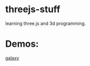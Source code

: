 # threejs-stuff
learning three.js and 3d programming.

# Demos:
[galaxy](https://giorgi-ghviniashvili.github.io/threejs-stuff/galaxy/)
